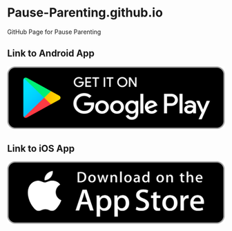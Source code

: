 # Pause-Parenting.github.io
GitHub Page for Pause Parenting

## Link to Android App
[![appstore android](https://github.com/Pause-Parenting/Pause-Parenting.github.io/blob/main/googleplay.png?raw=true)](https://play.google.com/store/apps/details?id=org.pausesmarttimer&pcampaignid=web_share)

## Link to iOS App
[![appstore ios](https://github.com/Pause-Parenting/Pause-Parenting.github.io/blob/main/appstore.png?raw=true)](https://apps.apple.com/us/app/pause-parenting/id6475424300)
